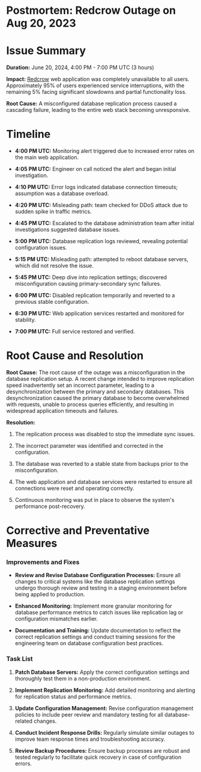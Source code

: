 # Postmortem: Redcrow Outage on Aug 20, 2023

# Issue Summary

**Duration:** June 20, 2024, 4:00 PM - 7:00 PM UTC (3 hours)

**Impact:** [Redcrow](http://redcrow.kz) web application
was completely unavailable to all users. Approximately 95% of users
experienced service interruptions, with the remaining 5% facing
significant slowdowns and partial functionality loss.

**Root Cause:** A misconfigured database replication process caused a
cascading failure, leading to the entire web stack becoming
unresponsive.

# Timeline

-   **4:00 PM UTC:** Monitoring alert triggered due to increased error rates on the main web application.

-   **4:05 PM UTC:** Engineer on call noticed the alert and began initial investigation.

-   **4:10 PM UTC:** Error logs indicated database connection timeouts; assumption was a database overload.

-   **4:20 PM UTC:** Misleading path: team checked for DDoS attack due to sudden spike in traffic metrics.

-   **4:45 PM UTC:** Escalated to the database administration team after initial investigations suggested database issues.

-   **5:00 PM UTC:** Database replication logs reviewed, revealing potential configuration issues.

-   **5:15 PM UTC:** Misleading path: attempted to reboot database servers, which did not resolve the issue.

-   **5:45 PM UTC:** Deep dive into replication settings; discovered misconfiguration causing primary-secondary sync failures.

-   **6:00 PM UTC:** Disabled replication temporarily and reverted to a previous stable configuration.

-   **6:30 PM UTC:** Web application services restarted and monitored for stability.

-   **7:00 PM UTC:** Full service restored and verified.

# Root Cause and Resolution

**Root Cause:** The root cause of the outage was a misconfiguration in
the database replication setup. A recent change intended to improve
replication speed inadvertently set an incorrect parameter, leading to a
desynchronization between the primary and secondary databases. This
desynchronization caused the primary database to become overwhelmed with
requests, unable to process queries efficiently, and resulting in
widespread application timeouts and failures.

**Resolution:**

1.  The replication process was disabled to stop the immediate sync issues.

2.  The incorrect parameter was identified and corrected in the configuration.

3.  The database was reverted to a stable state from backups prior to the misconfiguration.

4.  The web application and database services were restarted to ensure all connections were reset and operating correctly.

5.  Continuous monitoring was put in place to observe the system's performance post-recovery.

# Corrective and Preventative Measures

### **Improvements and Fixes**

-   **Review and Revise Database Configuration Processes:** Ensure all
    changes to critical systems like the database replication settings undergo thorough review and testing in a staging environment before being applied to production.

-   **Enhanced Monitoring:** Implement more granular monitoring for
    database performance metrics to catch issues like replication lag or configuration mismatches earlier.

-   **Documentation and Training:** Update documentation to reflect the correct replication settings and conduct training sessions for the engineering team on database configuration best practices.

### **Task List**

1.  **Patch Database Servers:** Apply the correct configuration settings
    and thoroughly test them in a non-production environment.

2.  **Implement Replication Monitoring:** Add detailed monitoring and
    alerting for replication status and performance metrics.

3.  **Update Configuration Management:** Revise configuration management
    policies to include peer review and mandatory testing for all database-related changes.

4.  **Conduct Incident Response Drills:** Regularly simulate similar
    outages to improve team response times and troubleshooting accuracy.

5.  **Review Backup Procedures:** Ensure backup processes are robust and tested regularly to facilitate quick recovery in case of configuration errors.

